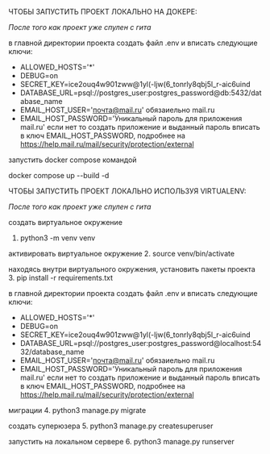 ЧТОБЫ ЗАПУСТИТЬ ПРОЕКТ ЛОКАЛЬНО НА ДОКЕРЕ:

*После того как проект уже спулен с гита*

в главной директории проекта создать файл .env и вписать следующие ключи:

* ALLOWED_HOSTS='*'
* DEBUG=on
* SECRET_KEY=ice2ouq4w901zww@1yl(-ljw(6_tonrly8qbj5l_r-aic6uind
* DATABASE_URL=psql://postgres_user:postgres_password@db:5432/database_name
* EMAIL_HOST_USER='почта@mail.ru' обязаиельно mail.ru
* EMAIL_HOST_PASSWORD='Уникальный пароль для приложения mail.ru' если нет то создать приложение и выданный пароль 
вписать в ключ EMAIL_HOST_PASSWORD, подробнее на https://help.mail.ru/mail/security/protection/external

запустить docker compose командой

 docker compose up --build -d



ЧТОБЫ ЗАПУСТИТЬ ПРОЕКТ ЛОКАЛЬНО ИСПОЛЬЗУЯ VIRTUALENV:


*После того как проект уже спулен с гита*

создать виртуальное окружение
1. python3 -m venv venv

активировать виртуальное окружение
2. source venv/bin/activate

находясь внутри виртуального окружения, установить пакеты проекта
3. pip install -r requirements.txt

в главной директории проекта создать файл .env и вписать следующие ключи:

* ALLOWED_HOSTS='*'
* DEBUG=on
* SECRET_KEY=ice2ouq4w901zww@1yl(-ljw(6_tonrly8qbj5l_r-aic6uind
* DATABASE_URL=psql://postgres_user:postgres_password@localhost:5432/database_name
* EMAIL_HOST_USER='почта@mail.ru' обязаиельно mail.ru
* EMAIL_HOST_PASSWORD='Уникальный пароль для приложения mail.ru' если нет то создать приложение и выданный пароль 
вписать в ключ EMAIL_HOST_PASSWORD, подробнее на https://help.mail.ru/mail/security/protection/external

миграции
4. python3 manage.py migrate

создать суперюзера
5. python3 manage.py createsuperuser

запустить на локальном сервере
6. python3 manage.py runserver


